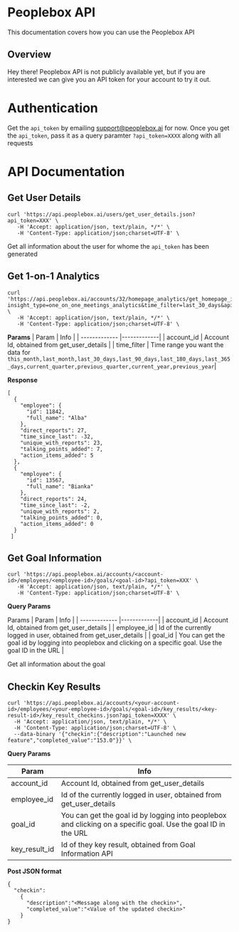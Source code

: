 # Peoplebox API
This documentation covers how you can use the Peoplebox API

## Overview
Hey there! Peoplebox API is not publicly available yet, but if you are interested we can give you an API token for your account to try it out.

# Authentication
Get the `api_token` by emailing support@peoplebox.ai for now. Once you get the `api_token`,  pass it as a query paramter `?api_token=XXXX` along with all requests

# API Documentation

## Get User Details

```
curl 'https://api.peoplebox.ai/users/get_user_details.json?api_token=XXX' \
   -H 'Accept: application/json, text/plain, */*' \
   -H 'Content-Type: application/json;charset=UTF-8' \
```

Get all information about the user for whome the `api_token` has been generated


## Get 1-on-1 Analytics

```
curl 'https://api.peoplebox.ai/accounts/32/homepage_analytics/get_homepage_insight?insight_type=one_on_one_meetings_analytics&time_filter=last_30_days&api_token=XXX' \
   -H 'Accept: application/json, text/plain, */*' \
   -H 'Content-Type: application/json;charset=UTF-8' \
```
**Params**
| Param         | Info           |
| ------------- |-------------|
| account_id    | Account Id, obtained from get_user_details |
| time_filter | Time range you want the data for `this_month,last_month,last_30_days,last_90_days,last_180_days,last_365_days,current_quarter,previous_quarter,current_year,previous_year`|


**Response**
```
[
  {
    "employee": {
      "id": 11842,
      "full_name": "Alba"
    },
    "direct_reports": 27,
    "time_since_last": -32,
    "unique_with_reports": 23,
    "talking_points_added": 7,
    "action_items_added": 5
  },
  {
    "employee": {
      "id": 13567,
      "full_name": "Bianka"
    },
    "direct_reports": 24,
    "time_since_last": -2,
    "unique_with_reports": 2,
    "talking_points_added": 0,
    "action_items_added": 0
  }
 ]
```


## Get Goal Information
```
curl 'https://api.peoplebox.ai/accounts/<account-id>/employees/<employee-id>/goals/<goal-id>?api_token=XXX' \
   -H 'Accept: application/json, text/plain, */*' \
   -H 'Content-Type: application/json;charset=UTF-8' \
```
**Query Params**

Params
| Param         | Info           |
| ------------- |-------------|
| account_id    | Account Id, obtained from get_user_details |
| employee_id   | Id of the currently logged in user, obtained from get_user_details      |
| goal_id | You can get the goal id by logging into peoplebox and clicking on a specific goal. Use the goal ID in the URL |

Get all information about the goal 

## Checkin Key Results

```
curl 'https://api.peoplebox.ai/accounts/<your-account-id>/employees/<your-employee-id>/goals/<goal-id>/key_results/<key-result-id>/key_result_checkins.json?api_token=XXXX' \
  -H 'Accept: application/json, text/plain, */*' \
  -H 'Content-Type: application/json;charset=UTF-8' \
  --data-binary '{"checkin":{"description":"Launched new feature","completed_value":"153.0"}}' \
```

**Query Params**

| Param         | Info           |
| ------------- |-------------|
| account_id    | Account Id, obtained from get_user_details |
| employee_id   | Id of the currently logged in user, obtained from get_user_details      |
| goal_id | You can get the goal id by logging into peoplebox and clicking on a specific goal. Use the goal ID in the URL |
| key_result_id| Id of they key result, obtained from Goal Information API |

**Post JSON format**
```
{
  "checkin":
    {
      "description":"<Message along with the checkin>",
      "completed_value":"<Value of the updated checkin>"
    }
}
```
